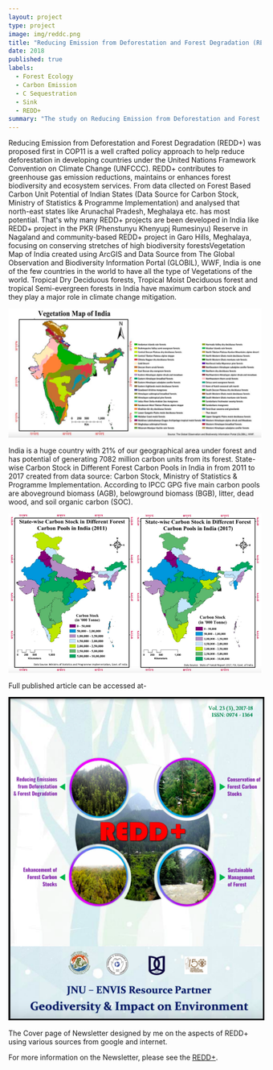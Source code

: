 ```yaml
---
layout: project
type: project
image: img/reddc.png
title: "Reducing Emission from Deforestation and Forest Degradation (REDD+)"
date: 2018
published: true
labels:
  - Forest Ecology
  - Carbon Emission
  - C Sequestration
  - Sink
  - REDD+
summary: "The study on Reducing Emission from Deforestation and Forest Degradation (REDD+) focuses on the Indian forests and it's role in Carbon Sequestration. GIS maps of Vegetation and State-wise Carbon Stock in Different Forest Carbon Pools in India in from 2011 to 2017 created"
---
```


Reducing Emission from Deforestation and Forest Degradation (REDD+) was proposed first in COP11 is a well crafted policy approach to help reduce deforestation in developing countries under the United Nations Framework Convention on Climate Change (UNFCCC). REDD+ contributes to greenhouse gas emission reductions, maintains or enhances forest biodiversity and ecosystem services. From data cllected on Forest Based Carbon Unit Potential of Indian States (Data Source for Carbon Stock, Ministry of Statistics & Programme Implementation) and analysed that north-east states like Arunachal Pradesh, Meghalaya etc. has most potential. That's why many REDD+ projects are been developed in India like REDD+ project in the PKR (Phenstunyu Khenyupj Rumesinyu) Reserve in Nagaland and community-based REDD+ project in Garo Hills, Meghalaya, focusing on conserving stretches of high biodiversity forestsVegetation Map of India created using ArcGIS and Data Source from The Global Observation and Biodiversity Information Portal (GLOBIL), WWF, India is one of the few countries in the world to have all the type of Vegetations of the world. Tropical Dry Deciduous forests, Tropical Moist Deciduous forest and tropical Semi-evergreen forests in India have maximum carbon stock and they play a major role in climate change mitigation.

<img class="img-fluid" src="/img/redd.png" alt="" />

India is a huge country with 21% of our geographical area under forest and has potential of generating 7082 million carbon units from its forest. State-wise Carbon Stock in Different Forest Carbon Pools in India in from 2011 to 2017 created from data source: Carbon Stock, Ministry of Statistics & Programme Implementation. According to IPCC GPG five main carbon pools are aboveground biomass (AGB), belowground biomass (BGB), litter, dead wood, and soil organic carbon (SOC). 

<img class="img-fluid" src="/img/reddc.png" alt="" />

Full published article can be accessed at-

<a href="https://www.researchgate.net/publication/333246436_An_Indian_Perspective_on_Reducing_Emission_from_Deforestation_and_Forest_Degradation_REDD_ISSN_0974-1364"><img class="img-fluid" style="border:3px solid black" src="/img/reddcvr.png"></a>

The Cover page of Newsletter designed by me on the aspects of REDD+ using various sources from google and internet.

For more information on the Newsletter, please see the [REDD+](http://jnuenvis.nic.in/newsletters/vol23no32017-18.pdf).
